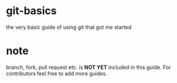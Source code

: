 # git-basics
the very basic guide of using git that got me started

# note
branch, fork, pull request etc. is <b>NOT YET</b> included in this guide.
For contributors feel free to add more guides.
